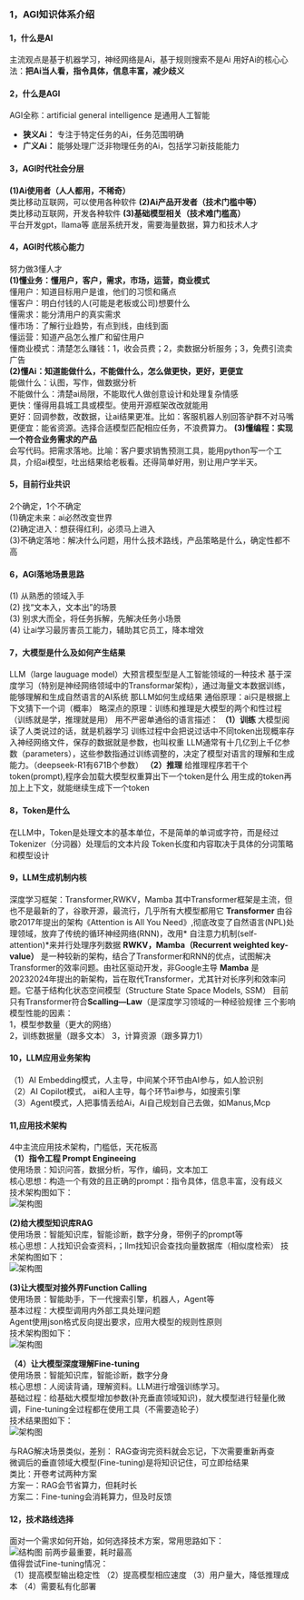 ### 1，AGI知识体系介绍

#### 1，什么是AI 
主流观点是基于机器学习，神经网络是Ai，基于规则搜索不是Ai
用好Ai的核心心法：**把Ai当人看，指令具体，信息丰富，减少歧义**

#### 2，什么是AGI
AGI全称：artificial general intelligence 是通用人工智能
- **狭义Ai：** 专注于特定任务的Ai，任务范围明确
- **广义Ai：** 能够处理广泛非物理任务的Ai，包括学习新技能能力

#### 3，AGI时代社会分层
**(1)Ai使用者（人人都用，不稀奇）**  
类比移动互联网，可以使用各种软件
**(2)Ai产品开发者（技术门槛中等）**  
类比移动互联网，开发各种软件
**(3)基础模型相关（技术难门槛高）**  
平台开发gpt，llama等
底层系统开发，需要海量数据，算力和技术人才

#### 4，AGI时代核心能力  
努力做3懂人才  
**(1)懂业务：懂用户，客户，需求，市场，运营，商业模式**  
懂用户：知道目标用户是谁，他们的习惯和痛点  
懂客户：明白付钱的人(可能是老板或公司)想要什么  
懂需求：能分清用户的真实需求  
懂市场：了解行业趋势，有点到线，由线到面  
懂运营：知道产品怎么推广和留住用户  
懂商业模式：清楚怎么赚钱：1，收会员费；2，卖数据分析服务；3，免费引流卖广告  
**(2)懂Ai：知道能做什么，不能做什么，怎么做更快，更好，更便宜**  
能做什么：认图，写作，做数据分析  
不能做什么：清楚ai局限，不能取代人做创意设计和处理复杂情感  
更快：懂得用县城工具或模型。使用开源框架改改就能用  
更好：回调参数，改数据，让ai结果更准。比如：客服机器人别回答驴群不对马嘴  
更便宜：能省资源。选择合适模型匹配相应任务，不浪费算力。
**(3)懂编程：实现一个符合业务需求的产品**  
会写代码。把需求落地。比喻：客户要求销售预测工具，能用python写一个工具，介绍ai模型，吐出结果给老板看。还得简单好用，别让用户学半天。  

#### 5，目前行业共识  
2个确定，1个不确定  
(1)确定未来：ai必然改变世界  
(2)确定进入：想获得红利，必须马上进入  
(3)不确定落地：解决什么问题，用什么技术路线，产品策略是什么，确定性都不高  

#### 6，AGI落地场景思路
(1) 从熟悉的领域入手  
(2) 找“文本入，文本出”的场景  
(3) 别求大而全，将任务拆解，先解决任务小场景  
(4) 让ai学习最厉害员工能力，辅助其它员工，降本增效  

#### 7，大模型是什么及如何产生结果
LLM（large lauguage model）大预言模型型是人工智能领域的一种技术
基于深度学习（特别是神经网络领域中的Transformar架构），通过海量文本数据训练，能够理解和生成自然语言的AI系统
那LLM如何生成结果
通俗原理：ai只是根据上下文猜下一个词（概率）
略深点的原理：训练和推理是大模型的两个和性过程（训练就是学，推理就是用）
用不严密单通俗的语言描述：
**（1）训练**
大模型阅读了人类说过的话，就是机器学习
训练过程中会把说过话中不同token出现概率存入神经网络文件，保存的数据就是参数，也叫权重
LLM通常有十几亿到上千亿参数（parameters），这些参数指通过训练调整的，决定了模型对语言的理解和生成能力。（deepseek-R1有671B个参数）
**（2）推理**
给推理程序若干个token(prompt),程序会加载大模型权重算出下一个token是什么
用生成的token再加上上下文，就能继续生成下一个token

#### 8，Token是什么
在LLM中，Token是处理文本的基本单位，不是简单的单词或字符，而是经过Tokenizer（分词器）处理后的文本片段
Token长度和内容取决于具体的分词策略和模型设计

#### 9，LLM生成机制内核
深度学习框架：Transformer,RWKV，Mamba
其中Transformer框架是主流，但也不是最新的了，谷歌开源，最流行，几乎所有大模型都用它
**Transformer**
由谷歌2017年提出的架构《Attention is All You Need》,彻底改变了自然语言(NPL)处理领域，放弃了传统的循环神经网络(RNN)，改用* 自注意力机制(self-attention)*来并行处理序列数据
**RWKV，Mamba（Recurrent weighted key-value）**
是一种较新的架构，结合了Transformer和RNN的优点，试图解决Transformer的效率问题。由社区驱动开发，非Google主导
**Mamba**
是20232024年提出的新架构，旨在取代Transformer，尤其针对长序列和效率问题。它基于结构化状态空间模型（Structure State Space Models, SSM）
目前只有Transformer符合**Scalling—Law**（是深度学习领域的一种经验规律
三个影响模型性能的因素：  
1，模型参数量（更大的网络）  
2，训练数据量（跟多文本） 
3，计算资源（跟多算力1） 

#### 10，LLM应用业务架构  
（1）AI Embedding模式，人主导，中间某个环节由AI参与，如人脸识别  
（2）AI Copilot模式， ai和人主导，每个环节ai参与，如搜索引擎  
（3）Agent模式，人把事情丢给Ai，Ai自己规划自己去做，如Manus,Mcp  

#### 11,应用技术架构  
4中主流应用技术架构，门槛低，天花板高  
**（1）指令工程 Prompt Engineeing**  
使用场景：知识问答，数据分析，写作，编码，文本加工  
核心思想：构造一个有效的且正确的prompt：指令具体，信息丰富，没有歧义  
技术架构图如下：  
![架构图](https://github.com/NanGePlus/LLMsBasisDevelopment/raw/main/01_BasicIntro/01_AGI%E7%9F%A5%E8%AF%86%E4%BD%93%E7%B3%BB%E4%BB%8B%E7%BB%8D/03.png)

**(2)给大模型知识库RAG**  
使用场景：智能知识库，智能诊断，数字分身，带例子的prompt等  
核心思想：人找知识会查资料，；llm找知识会查找向量数据库（相似度检索） 
技术架构图如下：  
![架构图](https://github.com/NanGePlus/LLMsBasisDevelopment/raw/main/01_BasicIntro/01_AGI%E7%9F%A5%E8%AF%86%E4%BD%93%E7%B3%BB%E4%BB%8B%E7%BB%8D/04.png)

**(3)让大模型对接外界Function Calling**  
使用场景：智能助手，下一代搜索引擎，机器人，Agent等  
基本过程：大模型调用内外部工具处理问题  
Agent使用json格式反向提出要求，应用大模型的规则性原则  
技术架构图如下：  
![架构图](https://github.com/NanGePlus/LLMsBasisDevelopment/raw/main/01_BasicIntro/01_AGI%E7%9F%A5%E8%AF%86%E4%BD%93%E7%B3%BB%E4%BB%8B%E7%BB%8D/05.png)

**（4）让大模型深度理解Fine-tuning**  
使用场景：智能知识库，智能诊断，数字分身  
核心思想：人阅读背诵，理解资料。LLM进行增强训练学习。  
基础过程：给基础大模型增加参数(补充垂直领域知识)，就大模型进行轻量化微调，Fine-tuning全过程都在使用工具（不需要造轮子）  
技术结果图如下：  
![架构图](https://github.com/NanGePlus/LLMsBasisDevelopment/raw/main/01_BasicIntro/01_AGI%E7%9F%A5%E8%AF%86%E4%BD%93%E7%B3%BB%E4%BB%8B%E7%BB%8D/06.png)

与RAG解决场景类似，差别：
RAG查询完资料就会忘记，下次需要重新再查  
微调后的垂直领域大模型(Fine-tuning)是将知识记住，可立即给结果  
类比：开卷考试两种方案  
方案一：RAG会节省算力，但耗时长  
方案二：Fine-tuning会消耗算力，但及时反馈  

#### 12，技术路线选择
面对一个需求如何开始，如何选择技术方案，常用思路如下：  
![结构图](https://github.com/NanGePlus/LLMsBasisDevelopment/raw/main/01_BasicIntro/01_AGI%E7%9F%A5%E8%AF%86%E4%BD%93%E7%B3%BB%E4%BB%8B%E7%BB%8D/07.png)
前两步最重要，耗时最高  
值得尝试Fine-tuning情况：  
（1）提高模型输出稳定性
（2）提高模型相应速度
（3）用户量大，降低推理成本
（4）需要私有化部署
